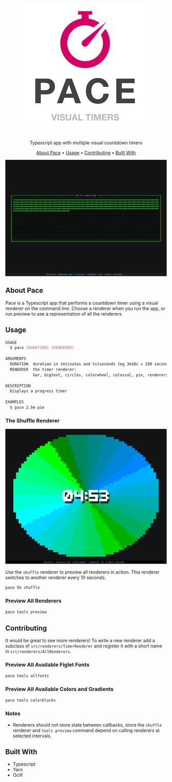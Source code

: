 
<p align="center">
  <img width="400" height="381" src="media/logo.png" alt="logo"><br><h1></h1>
<p align="center">Typescript app with multiple visual countdown timers</p>


<p align="center">
  <a href="#about-pace">About Pace</a> •
  <a href="#usage">Usage</a> •
  <a href="#contributing">Contributing</a> •
  <a href="#built-with">Built With</a>
</p>

<p align="center">
	
![demo](media/all_renderers.gif)
</p>

## About Pace
Pace is a Typescript app that performs a countdown timer using a visual renderer on the command line. 
Choose a renderer when you run the app, or run preview to see a representation of all the renderers.

## Usage
```sh
USAGE
  $ pace [DURATION] [RENDERER]

ARGUMENTS
  DURATION  duration in (m)inutes and (s)seconds (eg 3m10s = 190 seconds)
  RENDERER  the timer renderer:
            bar, bigtext, circles, colorwheel, colossal, pie, renderers, shuffle, slant, sweep

DESCRIPTION
  Displays a progress timer

EXAMPLES
  $ pace 2.5m pie
```

### The Shuffle Renderer

![demo](media/pace-shuffle.gif)

Use the `shuffle` renderer to preview all renderers in action. This renderer switches to another renderer every 10 seconds.

```sh 
pace 5m shuffle
```


### Preview All Renderers
```sh 
pace tools preview
```


## Contributing
It would be great to see more renderers! To write a new renderer add a subclass of `src/renderers/TimerRenderer` and register it with
a short name in `src/renderers/AllRenderers`. 

### Preview All Available Figlet Fonts
```sh 
pace tools allfonts
```

### Preview All Available Colors and Gradients
```sh 
pace tools colorblocks
```

### Notes
* Renderers should not store state between callbacks, since the `shuffle` renderer and `tools preview` command depend on calling renderers at selected intervals.

## Built With
* Typescript
* Yarn
* Oclif


